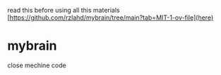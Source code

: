 read this before using all this materials [https://github.com/rzlahd/mybrain/tree/main?tab=MIT-1-ov-file](here)
# mybrain
close mechine code
